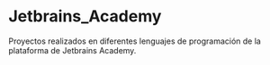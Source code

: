 # Jetbrains_Academy
Proyectos realizados en diferentes lenguajes de programación de la plataforma de Jetbrains Academy.

